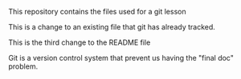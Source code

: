 This repository contains the files used for a git lesson

This is a change to an existing file that git has already tracked.

This is the third change to the README file

Git is a version control system that prevent us having the "final doc" problem.

